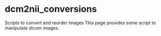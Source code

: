 # dcm2nii_conversions
Scripts to convert and reorder images
This page provides some script to manipulate dicom images.
